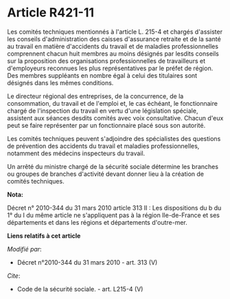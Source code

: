# Article R421-11

Les comités techniques mentionnés à l'article L. 215-4 et chargés d'assister les conseils d'administration des caisses
d'assurance retraite et de la santé au travail en matière d'accidents du travail et de maladies professionnelles comprennent
chacun huit membres au moins désignés par lesdits conseils sur la proposition des organisations professionnelles de
travailleurs et d'employeurs reconnues les plus représentatives par le préfet de région. Des membres suppléants en nombre
égal à celui des titulaires sont désignés dans les mêmes conditions. 

Le directeur régional des entreprises, de la concurrence, de la consommation, du travail et de l'emploi et, le cas échéant,
le fonctionnaire chargé de l'inspection du travail en vertu d'une législation spéciale, assistent aux séances desdits comités
avec voix consultative. Chacun d'eux peut se faire représenter par un fonctionnaire placé sous son autorité. 

Les comités techniques peuvent s'adjoindre des spécialistes des questions de prévention des accidents du travail et maladies
professionnelles, notamment des médecins inspecteurs du travail. 

Un arrêté du ministre chargé de la sécurité sociale détermine les branches ou groupes de branches d'activité devant donner
lieu à la création de comités techniques.

**Nota:**

Décret n° 2010-344 du 31 mars 2010 article 313 II : Les dispositions du b du 1° du I du même article ne s'appliquent pas à la
région Ile-de-France  et ses départements et dans les régions et départements d'outre-mer.

**Liens relatifs à cet article**

_Modifié par_:

  - Décret n°2010-344 du 31 mars 2010 - art. 313 (V)

_Cite_:

  - Code de la sécurité sociale. - art. L215-4 (V)
